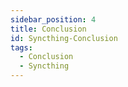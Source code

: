 ```yaml
---
sidebar_position: 4
title: Conclusion
id: Syncthing-Conclusion
tags:
  - Conclusion
  - Syncthing
---
```

